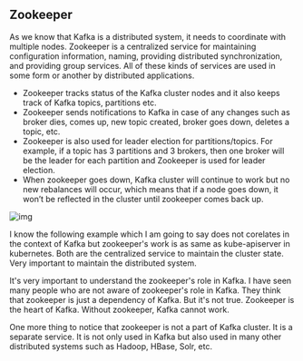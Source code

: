 
## Zookeeper

As we know that Kafka is a distributed system, it needs to coordinate with multiple nodes. Zookeeper is a centralized service for maintaining configuration information, naming, providing distributed synchronization, and providing group services. All of these kinds of services are used in some form or another by distributed applications.

- Zookeeper tracks status of the Kafka cluster nodes and it also keeps track of Kafka topics, partitions etc.
- Zookeeper sends notifications to Kafka in case of any changes such as broker dies, comes up, new topic created, broker goes down, deletes a topic, etc.
- Zookeeper is also used for leader election for partitions/topics. For example, if a topic has 3 partitions and 3 brokers, then one broker will be the leader for each partition and Zookeeper is used for leader election.
- When zookeeper goes down, Kafka cluster will continue to work but no new rebalances will occur, which means that if a node goes down, it won’t be reflected in the cluster until zookeeper comes back up.

![img](https://blog.cloudxlab.com/wp-content/uploads/2021/04/Screenshot-21.png)

I know the following example which I am going to say does not corelates in the context of Kafka but zookeeper's work is as same as kube-apiserver in kubernetes. Both are the centralized service to maintain the cluster state. Very important to maintain the distributed system.

It's very important to understand the zookeeper's role in Kafka. I have seen many people who are not aware of zookeeper's role in Kafka. They think that zookeeper is just a dependency of Kafka. But it's not true. Zookeeper is the heart of Kafka. Without zookeeper, Kafka cannot work.

One more thing to notice that zookeeper is not a part of Kafka cluster. It is a separate service. It is
not only used in Kafka but also used in many other distributed systems such as Hadoop, HBase, Solr, etc.